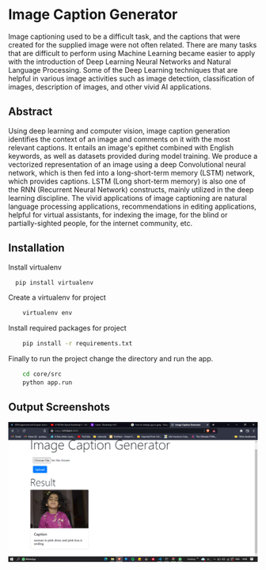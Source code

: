 
# Image Caption Generator

Image captioning used to be a difficult task, and the captions that were created for the supplied image were not often related. There are many tasks that are difficult to perform using Machine Learning became easier to apply with the introduction of Deep Learning Neural Networks and  Natural Language Processing. Some of the Deep Learning techniques that are helpful in various image activities such as image detection, classification of images, description of images, and other vivid AI applications.

## Abstract

Using deep learning and computer vision, image caption generation identifies the context of an image and comments on it with the most relevant captions. It entails an image's epithet combined with English keywords, as well as datasets provided during model training. We produce a vectorized representation of an image using a deep Convolutional neural network, which is then fed into a long-short-term memory (LSTM) network, which provides captions. LSTM (Long short-term memory) is also one of the RNN (Recurrent Neural Network) constructs, mainly utilized in the deep learning discipline. The vivid applications of image captioning are natural language processing applications, recommendations in editing applications, helpful for virtual assistants, for indexing the image, for the blind or partially-sighted people, for the internet community, etc.
## Installation

Install virtualenv

```bash
  pip install virtualenv
```

Create a virtualenv for project

```bash
    virtualenv env
```

Install required packages for project

```bash
    pip install -r requirements.txt
```

Finally to run the project change the directory and run the app.

```bash
    cd core/src
    python app.run
```
    
## Output Screenshots

![App Screenshot](https://github.com/mitra-31/Image-Caption-Generator-using-ml/blob/master/core/src/static/Screenshot1.png)

